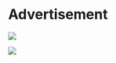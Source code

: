 # Advertisement
[![](https://jitpack.io/v/luv135/Advertisement.svg)](https://jitpack.io/#luv135/Advertisement)

![](gif/show.gif) 

